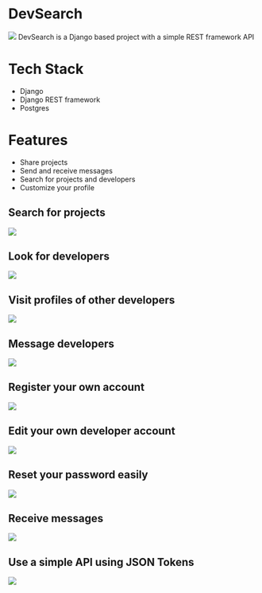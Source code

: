 # DevSearch
<img src="https://raw.githubusercontent.com/jakubmilanowskiwcy/devsearch/master/screenshots/main.png">
DevSearch is a Django based project with a simple REST framework API

<h1>Tech Stack </h1>
<ul>
  <li>Django</li>
  <li>Django REST framework</li>
  <li>Postgres</li>
</ul>

<h1>Features</h1>
<ul>
  <li>Share projects</li>
  <li>Send and receive messages</li>
  <li>Search for projects and developers</li>
  <li>Customize your profile</li>
</ul>

<h2>Search for projects</h2>
<img src="https://raw.githubusercontent.com/jakubmilanowskiwcy/devsearch/master/screenshots/projects.png">

<h2>Look for developers</h2>
<img src="https://raw.githubusercontent.com/jakubmilanowskiwcy/devsearch/master/screenshots/main.png">

<h2>Visit profiles of other developers</h2>
<img src="https://raw.githubusercontent.com/jakubmilanowskiwcy/devsearch/master/screenshots/developer1.png">

<h2>Message developers</h2>
<img src="https://raw.githubusercontent.com/jakubmilanowskiwcy/devsearch/master/screenshots/message1.png">
<h2>Register your own account</h2>
<img src="https://raw.githubusercontent.com/jakubmilanowskiwcy/devsearch/master/screenshots/register1.png">
<h2>Edit your own developer account</h2>
<img src="https://raw.githubusercontent.com/jakubmilanowskiwcy/devsearch/master/screenshots/account1.png">
<h2>Reset your password easily</h2>
<img src="https://raw.githubusercontent.com/jakubmilanowskiwcy/devsearch/master/screenshots/forgot1.png">
<h2>Receive messages</h2>
<img src="https://raw.githubusercontent.com/jakubmilanowskiwcy/devsearch/master/screenshots/messages2.png">
<h2>Use a simple API using JSON Tokens</h2>
<img src="https://raw.githubusercontent.com/jakubmilanowskiwcy/devsearch/master/screenshots/api1.png">
